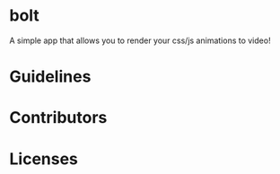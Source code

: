 # bolt
A simple app that allows you to render your css/js animations to video!



# Guidelines


# Contributors


# Licenses
